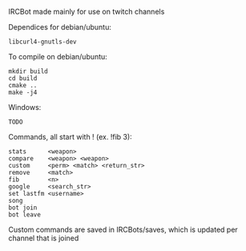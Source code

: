 IRCBot made mainly for use on twitch channels

Dependices for debian/ubuntu:

    libcurl4-gnutls-dev

To compile on debian/ubuntu:

    mkdir build
    cd build
    cmake ..
    make -j4

Windows:

    TODO

Commands, all start with ! (ex. !fib 3):

    stats      <weapon>
    compare    <weapon> <weapon>
    custom     <perm> <match> <return_str>
    remove     <match>
    fib        <n>
    google     <search_str>
    set lastfm <username>
    song
    bot join
    bot leave

Custom commands are saved in IRCBots/saves, which is updated per channel that is joined

